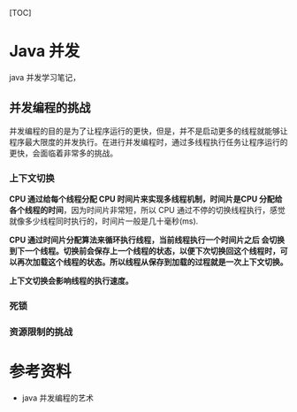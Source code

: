 [TOC]

# Java 并发

java 并发学习笔记，



## 并发编程的挑战

并发编程的目的是为了让程序运行的更快，但是，并不是启动更多的线程就能够让程序最大限度的并发执行。在进行并发编程时，通过多线程执行任务让程序运行的更快，会面临着非常多的挑战。

### 上下文切换

**CPU 通过给每个线程分配 CPU 时间片来实现多线程机制，时间片是CPU 分配给各个线程的时间**，因为时间片非常短，所以 CPU 通过不停的切换线程执行，感觉就像多少线程同时执行的，时间片一般是几十毫秒(ms).

**CPU 通过时间片分配算法来循环执行线程，当前线程执行一个时间片之后 会切换到下一个线程。切换前会保存上一个线程的状态，以便下次切换回这个线程时，可以再次加载这个线程的状态。所以线程从保存到加载的过程就是一次上下文切换。**

**上下文切换会影响线程的执行速度。**

### 死锁

### 资源限制的挑战









# 参考资料

* java 并发编程的艺术

